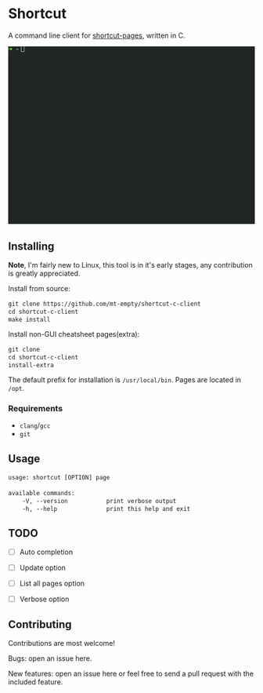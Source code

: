 # Shortcut

A command line client for [shortcut-pages](https://github.com/mt-empty/shortcut-pages), written in C.

![](/shortcut.gif)


## Installing
**Note**, I'm fairly new to Linux, this tool is in it's early stages, any contribution is greatly appreciated.

Install from source:
```
git clone https://github.com/mt-empty/shortcut-c-client
cd shortcut-c-client
make install
```

Install non-GUI cheatsheet pages(extra):
```
git clone 
cd shortcut-c-client
install-extra
```

The default prefix for installation is `/usr/local/bin`. Pages are located in `/opt`.


### Requirements

* `clang`/`gcc`
* `git`


## Usage

```
usage: shortcut [OPTION] page

available commands:
    -V, --version           print verbose output
    -h, --help              print this help and exit
```


## TODO
* [ ] Auto completion
* [ ] Update option
* [ ] List all pages option
* [ ] Verbose option


## Contributing

Contributions are most welcome!

Bugs: open an issue here.

New features: open an issue here or feel free to send a pull request with the included feature.
